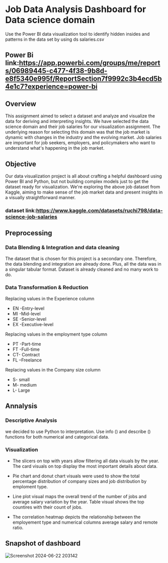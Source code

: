 # Job Data Analysis Dashboard for Data science domain
Use the Power BI data visualization tool to identify hidden insides and patterns in the data set by using ds salaries.csv

## Power Bi link:https://app.powerbi.com/groups/me/reports/06989445-c477-4f38-9b8d-e8f5340e995f/ReportSection7f9992c3b4ecd5b4e1c7?experience=power-bi
## Overview 
This assignment aimed to select a dataset and analyze and visualize the data for deriving and interpreting insights. We have selected the data science domain and their job salaries for our visualization assignment. The underlying reason for selecting this domain was that the job market is dynamic with changes in the industry and the evolving market. Job salaries are important for job seekers, employers, and policymakers who want to understand what's happening in the job market.

## Objective
Our data visualization project is all about crafting a helpful dashboard using Power BI and Python, but not building complex models just to get the dataset ready for visualization. We're exploring the above job dataset from Kaggle, aiming to make sense of the job market data and present insights in a visually straightforward manner. 

### dataset link:https://www.kaggle.com/datasets/ruchi798/data-science-job-salaries 

## Preprocessing
### Data Blending & Integration and data cleaning
The dataset that is chosen for this project is a secondary one. Therefore, the data blending and integration are already done.  Plus, all the data was in a singular tabular format. Dataset is already cleaned and no many work to do.
### Data Transformation & Reduction 
Replacing values  in the Experience column 
* EN -Entry-level 
* MI -Mid-level 
* SE -Senior-level 
* EX -Executive-level
  
Replacing values in the employment type column 
* PT -Part-time 
* FT -Full-time 
* CT- Contract 
* FL –Freelance
  
Replacing values in the Company size column 
* S- small 
* M- medium 
* L- Large 

## Annalysis
### Descriptive Analysis 
we decided to use Python to interpretation. Use info () and describe () functions for both numerical and categorical data.

### Visualization
* The slicers on top with years allow filtering all data visuals by the year. The card visuals on top display the most important details about data.

* Pie chart and donut chart visuals were used to show the total percentage distribution of company sizes and job distribution by emploment type.

* Line plot visual maps the overall trend of the number of jobs and average salary variation by the year. Table visual shows the top countires with their count of jobs. 

* The correlation heatmap depicts the relationship between the employement type and numerical columns average salary and remote ratio.

## Snapshot of dashboard
![Screenshot 2024-06-22 203142](https://github.com/sanidu-123/Job-Data-Analytics-Dashboard-for-Data-science/assets/172403569/a03fb0e8-1551-49ed-b800-dfb433a4bfee)
